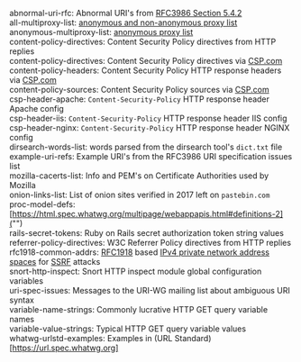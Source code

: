 abnormal-uri-rfc: Abnormal URI's from [RFC3986 Section 5.4.2](https://tools.ietf.org/html/rfc3986#section-5.4.2)  
all-multiproxy-list: [anonymous and non-anonymous proxy list](http://multiproxy.org/txt_all/proxy.txt)  
anonymous-multiproxy-list: [anonymous proxy list](http://multiproxy.org/txt_anon/proxy.txt)  
content-policy-directives: Content Security Policy directives from HTTP replies  
content-policy-directives: Content Security Policy directives via [CSP.com](https://content-security-policy.com)  
content-policy-headers: Content Security Policy HTTP response headers via [CSP.com](https://content-security-policy.com)  
content-policy-sources: Content Security Policy sources via [CSP.com](https://content-security-policy.com)  
csp-header-apache: `Content-Security-Policy` HTTP response header Apache config  
csp-header-iis: `Content-Security-Policy` HTTP response header IIS config  
csp-header-nginx: `Content-Security-Policy` HTTP response header NGINX config  
dirsearch-words-list: words parsed from the dirsearch tool's `dict.txt` file  
example-uri-refs: Example URI's from the RFC3986 URI specification issues list  
mozilla-cacerts-list: Info and PEM's on Certificate Authorities used by Mozilla   
onion-links-list: List of onion sites verified in 2017 left on `pastebin.com`  
proc-model-defs: [https://html.spec.whatwg.org/multipage/webappapis.html#definitions-2]("")  
rails-secret-tokens: Ruby on Rails secret authorization token string values  
referrer-policy-directives: W3C Referrer Policy directives from HTTP replies  
rfc1918-common-addrs: [RFC1918](https://tools.ietf.org/html/rfc1918 "Address Allocations for Private Internets") based [IPv4 private network address spaces](https://en.wikipedia.org/wiki/Private_network#Private_IPv4_address_spaces) for [SSRF](https://www.owasp.org/index.php/Server_Side_Request_Forgery) attacks  
snort-http-inspect: Snort HTTP inspect module global configuration variables  
uri-spec-issues: Messages to the URI-WG mailing list about ambiguous URI syntax  
variable-name-strings: Commonly lucrative HTTP GET query variable names  
variable-value-strings: Typical HTTP GET query variable values  
whatwg-urlstd-examples: Examples in (URL Standard)[https://url.spec.whatwg.org]   
